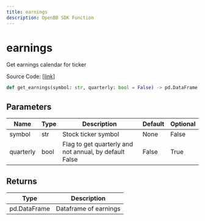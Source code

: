 ```yaml
---
title: earnings
description: OpenBB SDK Function
---
```


# earnings

Get earnings calendar for ticker

Source Code: [[link](https://github.com/OpenBB-finance/OpenBBTerminal/tree/main/openbb_terminal/stocks/fundamental_analysis/av_model.py#L430)]

```python
def get_earnings(symbol: str, quarterly: bool = False) -> pd.DataFrame
```
## Parameters

| Name | Type | Description | Default | Optional |
| ---- | ---- | ----------- | ------- | -------- |
| symbol | str | Stock ticker symbol | None | False |
| quarterly | bool | Flag to get quarterly and not annual, by default False | False | True |

## Returns

| Type | Description |
| ---- | ----------- |
| pd.DataFrame | Dataframe of earnings |

